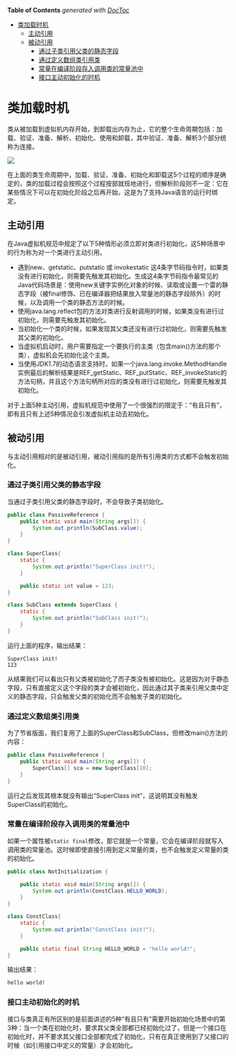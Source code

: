 <!-- START doctoc generated TOC please keep comment here to allow auto update -->
<!-- DON'T EDIT THIS SECTION, INSTEAD RE-RUN doctoc TO UPDATE -->
**Table of Contents**  *generated with [DocToc](https://github.com/thlorenz/doctoc)*

- [类加载时机](#%E7%B1%BB%E5%8A%A0%E8%BD%BD%E6%97%B6%E6%9C%BA)
  - [主动引用](#%E4%B8%BB%E5%8A%A8%E5%BC%95%E7%94%A8)
  - [被动引用](#%E8%A2%AB%E5%8A%A8%E5%BC%95%E7%94%A8)
    - [通过子类引用父类的静态字段](#%E9%80%9A%E8%BF%87%E5%AD%90%E7%B1%BB%E5%BC%95%E7%94%A8%E7%88%B6%E7%B1%BB%E7%9A%84%E9%9D%99%E6%80%81%E5%AD%97%E6%AE%B5)
    - [通过定义数组类引用类](#%E9%80%9A%E8%BF%87%E5%AE%9A%E4%B9%89%E6%95%B0%E7%BB%84%E7%B1%BB%E5%BC%95%E7%94%A8%E7%B1%BB)
    - [常量在编译阶段存入调用类的常量池中](#%E5%B8%B8%E9%87%8F%E5%9C%A8%E7%BC%96%E8%AF%91%E9%98%B6%E6%AE%B5%E5%AD%98%E5%85%A5%E8%B0%83%E7%94%A8%E7%B1%BB%E7%9A%84%E5%B8%B8%E9%87%8F%E6%B1%A0%E4%B8%AD)
    - [接口主动初始化的时机](#%E6%8E%A5%E5%8F%A3%E4%B8%BB%E5%8A%A8%E5%88%9D%E5%A7%8B%E5%8C%96%E7%9A%84%E6%97%B6%E6%9C%BA)

<!-- END doctoc generated TOC please keep comment here to allow auto update -->

# 类加载时机

类从被加载到虚拟机内存开始，到卸载出内存为止，它的整个生命周期包括：加载、验证、准备、解析、初始化、使用和卸载，其中验证、准备、解析3个部分统称为连接。

![](../img/07/07_01_class_life_cycle.png)

在上面的类生命周期中，加载、验证、准备、初始化和卸载这5个过程的顺序是确定的，类的加载过程会按照这个过程按部就班地进行，但解析阶段则不一定：它在某些情况下可以在初始化阶段之后再开始，这是为了支持Java语言的运行时绑定。

## 主动引用

在Java虚拟机规范中规定了以下5种情形必须立即对类进行初始化，这5种场景中的行为称为对一个类进行主动引用。

- 遇到new、getstatic、putstatic 或 invokestatic 这4条字节码指令时，如果类没有进行初始化，则需要先触发其初始化。生成这4条字节码指令最常见的Java代码场景是：使用new关键字实例化对象的时候、读取或设置一个雷的静态字段（被final修饰、已在编译器把结果放入常量池的静态字段除外）的时候，以及调用一个类的静态方法的时候。
- 使用java.lang.reflect包的方法对类进行反射调用的时候，如果类没有进行过初始化，则需要先触发其初始化。
- 当初始化一个类的时候，如果发现其父类还没有进行过初始化，则需要先触发其父类的初始化。
- 当虚拟机启动时，用户需要指定一个要执行的主类（包含main()方法的那个类），虚拟机会先初始化这个主类。
- 当使用JDK1.7的动态语言支持时，如果一个java.lang.invoke.MethodHandle实例最后的解析结果是REF_getStatic、REF_putStatic、REF_invokeStatic的方法句柄，并且这个方法句柄所对应的类没有进行过初始化，则需要先触发其初始化。

对于上面5种主动引用，虚拟机规范中使用了一个很强烈的限定于：“有且只有”，即有且只有上述5种情况会引发虚拟机主动去初始化。

## 被动引用

与主动引用相对的是被动引用，被动引用指的是所有引用类的方式都不会触发初始化。

### 通过子类引用父类的静态字段

当通过子类引用父类的静态字段时，不会导致子类初始化。

```java
public class PassiveReference {
    public static void main(String args[]) {
        System.out.println(SubClass.value);
    }
}

class SuperClass{
    static {
        System.out.println("SuperClass init!");
    }

    public static int value = 123;
}

class SubClass extends SuperClass {
    static {
        System.out.println("SubClass init!");
    }
}
```

运行上面的程序，输出结果：

```
SuperClass init!
123
```

从结果我们可以看出只有父类被初始化了而子类没有被初始化。这是因为对于静态字段，只有直接定义这个字段的类才会被初始化，因此通过其子类来引用父类中定义的静态字段，只会触发父类的初始化而不会触发子类的初始化。

### 通过定义数组类引用类

为了节省版面，我们复用了上面的SuperClass和SubClass，但修改main()方法的内容：

```java
public class PassiveReference {
    public static void main(String args[]) {
        SuperClass[] sca = new SuperClass[10];
    }
}
```

运行之后发现其根本就没有输出“SuperClass init”，这说明其没有触发SuperClass的初始化。

### 常量在编译阶段存入调用类的常量池中

如果一个属性被`static final`修改，那它就是一个常量，它会在编译阶段就写入调用类的常量池。这时候即使直接引用到定义常量的类，也不会触发定义常量的类的初始化。

```java
public class NotInitialization {

    public static void main(String args[]) {
        System.out.println(ConstClass.HELLO_WORLD);
    }
}

class ConstClass{
    static {
        System.out.println("ConstClass init!");
    }

    public static final String HELLO_WORLD = "hello world!";
}
```

输出结果：

```bash
hello world!
```

### 接口主动初始化的时机

接口与类真正有所区别的是前面讲述的5种“有且只有”需要开始初始化场景中的第3种：当一个类在初始化时，要求其父类全部都已经初始化过了，但是一个接口在初始化时，并不要求其父接口全部都完成了初始化，只有在真正使用到了父接口的时候（如引用接口中定义的常量）才会初始化。

